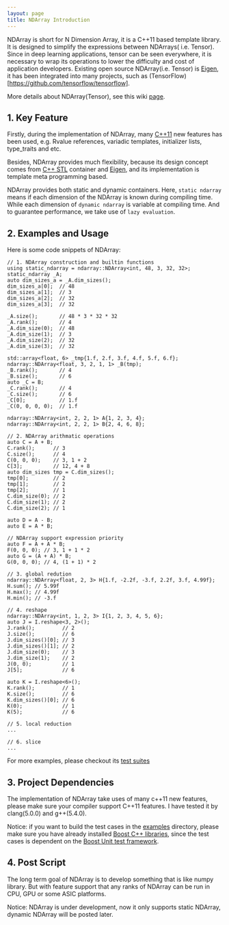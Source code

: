```yaml
---
layout: page 
title: NDArray Introduction
---  
```


NDArray is short for N Dimension Array, it is a C++11 based template library. It is designed to simplify the expressions between NDArrays( i.e. Tensor). Since in deep learning applications, tensor can be seen everywhere, it is necessary to wrap its operations to lower the difficulty and cost of application developers. Existing open source NDArray(i.e. Tensor) is [Eigen](https://bitbucket.org/eigen/), it has been integrated into many projects, such as
(TensorFlow)[https://github.com/tensorflow/tensorflow].

More details about NDArray(Tensor), see this wiki [page](https://en.wikipedia.org/wiki/Tensor).

## 1. Key Feature

Firstly, during the implementation of NDArray, many [C++11](https://en.wikipedia.org/wiki/C%2B%2B11) new features has been used, e.g. Rvalue references, variadic templates, initializer lists,  type_traits and etc.

Besides, NDArray provides much flexibility, because its design concept comes from [C++ STL](https://en.wikipedia.org/wiki/Standard_Template_Library) container and [Eigen](https://bitbucket.org/eigen/), and its implementation is template meta programming based.

NDArray provides both static and dynamic containers. Here, `static ndarray` means if each dimension of the  NDArray is known during compiling time. While each dimension of `dynamic ndarray` is variable at compiling time. And to guarantee performance, we take use of `lazy evaluation`.

## 2. Examples and Usage
Here is some code snippets of NDArray:

```
// 1. NDArray construction and builtin functions
using static_ndarray = ndarray::NDArray<int, 48, 3, 32, 32>;
static_ndarray _A;
auto dim_sizes_a = _A.dim_sizes();
dim_sizes_a[0];  // 48
dim_sizes_a[1];  // 3
dim_sizes_a[2];  // 32
dim_sizes_a[3];  // 32

_A.size();       // 48 * 3 * 32 * 32
_A.rank();       // 4
_A.dim_size(0);  // 48
_A.dim_size(1);  // 3
_A.dim_size(2);  // 32
_A.dim_size(3);  // 32

std::array<float, 6> _tmp{1.f, 2.f, 3.f, 4.f, 5.f, 6.f};
ndarray::NDArray<float, 3, 2, 1, 1> _B(tmp);
_B.rank();       // 4
_B.size();       // 6
auto _C = B;
_C.rank();       // 4
_C.size();       // 6
_C[0];           // 1.f
_C(0, 0, 0, 0);  // 1.f

ndarray::NDArray<int, 2, 2, 1> A{1, 2, 3, 4};
ndarray::NDArray<int, 2, 2, 1> B{2, 4, 6, 8};

// 2. NDArray arithmatic operations
auto C = A + B;
C.rank();      // 3
C.size();      // 4
C(0, 0, 0);    // 3, 1 + 2
C[3];          // 12, 4 + 8
auto dim_sizes tmp = C.dim_sizes();
tmp[0];        // 2
tmp[1];        // 2
tmp[2];        // 1
C.dim_size(0); // 2
C.dim_size(1); // 2
C.dim_size(2); // 1

auto D = A - B;
auto E = A * B;

// NDArray support expression priority
auto F = A + A * B;
F(0, 0, 0); // 3, 1 + 1 * 2
auto G = (A + A) * B;
G(0, 0, 0); // 4, (1 + 1) * 2

// 3. global redution
ndarray::NDArray<float, 2, 3> H{1.f, -2.2f, -3.f, 2.2f, 3.f, 4.99f};
H.sum(); // 5.99f
H.max(); // 4.99f
H.min(); // -3.f

// 4. reshape
ndarray::NDArray<int, 1, 2, 3> I{1, 2, 3, 4, 5, 6};
auto J = I.reshape<3, 2>();
J.rank();         // 2
J.size();         // 6
J.dim_sizes()[0]; // 3
J.dim_sizes()[1]; // 2
J.dim_size(0);    // 3
J.dim_size(1);    // 2
J(0, 0);          // 1
J[5];             // 6

auto K = I.reshape<6>();
K.rank();         // 1
K.size();         // 6
K.dim_sizes()[0]; // 6
K(0);             // 1
K(5);             // 6

// 5. local reduction
...

// 6. slice
...

```

For more examples, please checkout its [test suites](https://github.com/lijiansong/ndarray/tree/master/examples)

## 3. Project Dependencies
The implementation of NDArray take uses of many c++11 new features, please make sure your compiler support C++11 features. I have tested it by clang(5.0.0) and g++(5.4.0).

Notice: if you want to build the test cases in the [examples](https://github.com/lijiansong/ndarray/tree/master/examples) directory, please make sure you have already installed [Boost C++ libraries](https://www.boost.org/), since the test cases is dependent on the [Boost Unit test framework](https://github.com/lijiansong/ndarray/blob/54d1f45e60b0051fed2688579092dcfd8ab609d1/examples/Makefile#L24).

## 4. Post Script

The long term goal of NDArray is to develop something that is like numpy library. But with feature support that any ranks of NDArray can be run in CPU, GPU or some ASIC platforms.

Notice: NDArray is under development, now it only supports static NDArray, dynamic NDArray will be posted later.
